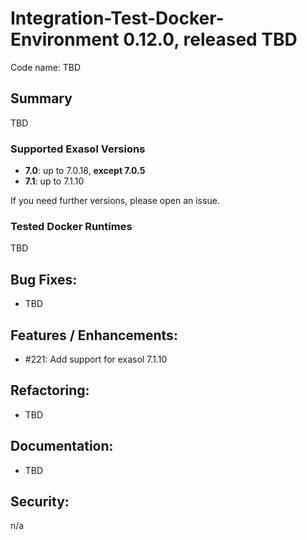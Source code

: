 # Integration-Test-Docker-Environment 0.12.0, released TBD

Code name: TBD

## Summary
TBD


### Supported Exasol Versions

* **7.0**: up to 7.0.18, **except 7.0.5**
* **7.1**: up to 7.1.10

If you need further versions, please open an issue.

### Tested Docker Runtimes
TBD


## Bug Fixes:
- TBD

## Features / Enhancements:

- #221:  Add support for exasol 7.1.10

## Refactoring:
- TBD

## Documentation:
- TBD

## Security:

n/a

